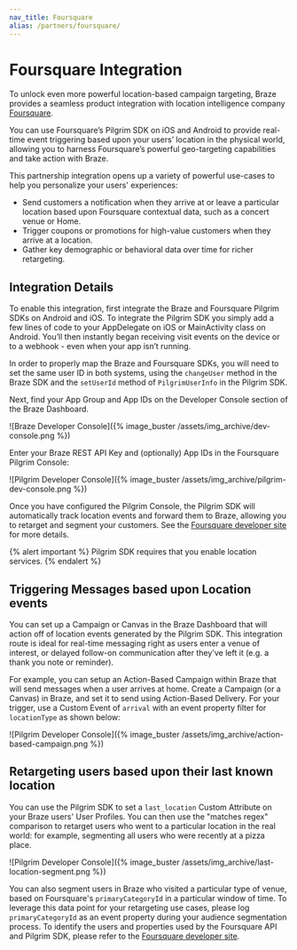 ```yaml
---
nav_title: Foursquare
alias: /partners/foursquare/
---
```


# Foursquare Integration

To unlock even more powerful location-based campaign targeting, Braze provides a seamless product integration with location intelligence company [Foursquare](https://foursquare.com/).

You can use Foursquare’s Pilgrim SDK on iOS and Android to provide real-time event triggering based upon your users’ location in the physical world, allowing you to harness Foursquare’s powerful geo-targeting capabilities and take action with Braze.

This partnership integration opens up a variety of powerful use-cases to help you personalize your users' experiences:

* Send customers a notification when they arrive at or leave a particular location based upon Foursquare contextual data, such as a concert venue or Home.
* Trigger coupons or promotions for high-value customers when they arrive at a location.
* Gather key demographic or behavioral data over time for richer retargeting.

## Integration Details

To enable this integration, first integrate the Braze and Foursquare Pilgrim SDKs on Android and iOS. To integrate the Pilgrim SDK you simply add a few lines of code to your AppDelegate on iOS or MainActivity class on Android. You’ll then instantly began receiving visit events on the device or to a webhook - even when your app isn’t running.

In order to properly map the Braze and Foursquare SDKs, you will need to set the same user ID in both systems, using the `changeUser` method in the Braze SDK and the `setUserId` method of `PilgrimUserInfo` in the Pilgrim SDK.

Next, find your App Group and App IDs on the Developer Console section of the Braze Dashboard.

![Braze Developer Console]({% image_buster /assets/img_archive/dev-console.png %})

Enter your Braze REST API Key and (optionally) App IDs in the Foursquare Pilgrim Console:

![Pilgrim Developer Console]({% image_buster /assets/img_archive/pilgrim-dev-console.png %})

Once you have configured the Pilgrim Console, the Pilgrim SDK will automatically track location events and forward them to Braze, allowing you to retarget and segment your customers. See the [Foursquare developer site](https://developer.foursquare.com/) for more details.

{% alert important %}
Pilgrim SDK requires that you enable location services.
{% endalert %}

## Triggering Messages based upon Location events

You can set up a Campaign or Canvas in the Braze Dashboard that will action off of location events generated by the Pilgrim SDK. This integration route is ideal for real-time messaging right as users enter a venue of interest, or delayed follow-on communication after they've left it (e.g. a thank you note or reminder).

For example, you can setup an Action-Based Campaign within Braze that will send messages when a user arrives at home. Create a Campaign (or a Canvas) in Braze, and set it to send using Action-Based Delivery. For your trigger, use a Custom Event of `arrival` with an event property filter for `locationType` as shown below:

![Pilgrim Developer Console]({% image_buster /assets/img_archive/action-based-campaign.png %})

## Retargeting users based upon their last known location

You can use the Pilgrim SDK to set a `last_location` Custom Attribute on your Braze users' User Profiles. You can then use the "matches regex" comparison to retarget users who went to a particular location in the real world: for example, segmenting all users who were recently at a pizza place.

![Pilgrim Developer Console]({% image_buster /assets/img_archive/last-location-segment.png %})

You can also segment users in Braze who visited a particular type of venue, based on Foursquare's `primaryCategoryId` in a particular window of time. To leverage this data point for your retargeting use cases, please log `primaryCategoryId` as an event property during your audience segmentation process. To identify the users and properties used by the Foursquare API and Pilgrim SDK, please refer to the [Foursquare developer site](https://developer.foursquare.com/).
